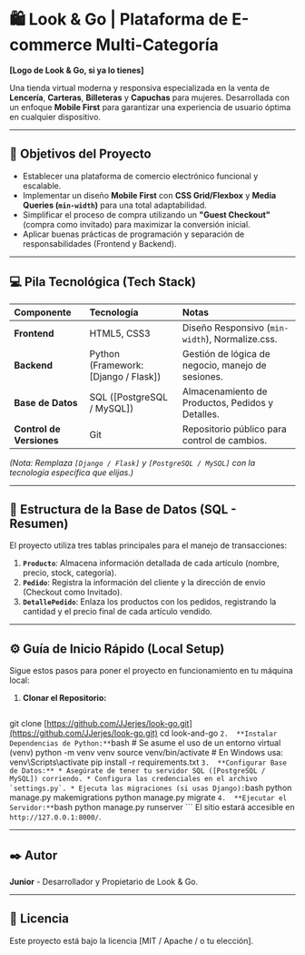 # 🛍️ Look & Go | Plataforma de E-commerce Multi-Categoría

**[Logo de Look & Go, si ya lo tienes]**

Una tienda virtual moderna y responsiva especializada en la venta de **Lencería**, **Carteras**, **Billeteras** y  **Capuchas** para mujeres. Desarrollada con un enfoque **Mobile First** para garantizar una experiencia de usuario óptima en cualquier dispositivo.

---

## 🎯 Objetivos del Proyecto

* Establecer una plataforma de comercio electrónico funcional y escalable.
* Implementar un diseño **Mobile First** con **CSS Grid/Flexbox** y **Media Queries (`min-width`)** para una total adaptabilidad.
* Simplificar el proceso de compra utilizando un **"Guest Checkout"** (compra como invitado) para maximizar la conversión inicial.
* Aplicar buenas prácticas de programación y separación de responsabilidades (Frontend y Backend).

---

## 💻 Pila Tecnológica (Tech Stack)

| Componente | Tecnología | Notas |
| :--- | :--- | :--- |
| **Frontend** | HTML5, CSS3 | Diseño Responsivo (`min-width`), Normalize.css. |
| **Backend** | Python (Framework: [Django / Flask]) | Gestión de lógica de negocio, manejo de sesiones. |
| **Base de Datos** | SQL ([PostgreSQL / MySQL]) | Almacenamiento de Productos, Pedidos y Detalles. |
| **Control de Versiones** | Git | Repositorio público para control de cambios. |

*(Nota: Remplaza `[Django / Flask]` y `[PostgreSQL / MySQL]` con la tecnología específica que elijas.)*

---

## 💾 Estructura de la Base de Datos (SQL - Resumen)

El proyecto utiliza tres tablas principales para el manejo de transacciones:

1.  **`Producto`**: Almacena información detallada de cada artículo (nombre, precio, stock, categoría).
2.  **`Pedido`**: Registra la información del cliente y la dirección de envío (Checkout como Invitado).
3.  **`DetallePedido`**: Enlaza los productos con los pedidos, registrando la cantidad y el precio final de cada artículo vendido.

---

## ⚙️ Guía de Inicio Rápido (Local Setup)

Sigue estos pasos para poner el proyecto en funcionamiento en tu máquina local:

1.  **Clonar el Repositorio:**
    ```bash
   git clone [https://github.com/JJerjes/look-go.git](https://github.com/JJerjes/look-go.git) 
   cd look-and-go
    ```
2.  **Instalar Dependencias de Python:**
    ```bash
    # Se asume el uso de un entorno virtual (venv)
    python -m venv venv
    source venv/bin/activate  # En Windows usa: venv\Scripts\activate
    pip install -r requirements.txt
    ```
3.  **Configurar Base de Datos:**
    * Asegúrate de tener tu servidor SQL ([PostgreSQL / MySQL]) corriendo.
    * Configura las credenciales en el archivo `settings.py`.
    * Ejecuta las migraciones (si usas Django):
        ```bash
        python manage.py makemigrations
        python manage.py migrate
        ```
4.  **Ejecutar el Servidor:**
    ```bash
    python manage.py runserver
    ```
    El sitio estará accesible en `http://127.0.0.1:8000/`.

---

## ✒️ Autor

**Junior** - Desarrollador y Propietario de Look & Go.

---

## 📜 Licencia

Este proyecto está bajo la licencia [MIT / Apache / o tu elección].
